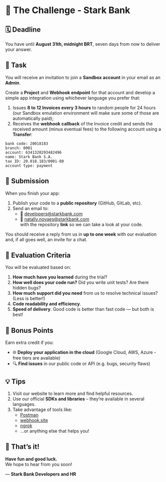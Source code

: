 # 💼 The Challenge - Stark Bank

## 🗓️ Deadline

You have until **August 31th, midnight BRT**, seven days from now to deliver your answer.

## 🧪 Task

You will receive an invitation to join a **Sandbox account** in your email as an **Admin**.

Create a **Project** and **Webhook endpoint** for that account and develop a simple app integration using whichever language you prefer that:

1. Issues **8 to 12 Invoices every 3 hours** to random people for 24 hours (our Sandbox emulation environment will make sure some of those are automatically paid);
2. Receives the **webhook callback** of the Invoice credit and sends the received amount (minus eventual fees) to the following account using a **Transfer**:

```
bank code: 20018183
branch: 0001
account: 6341320293482496
name: Stark Bank S.A.
tax ID: 20.018.183/0001-80
account type: payment
```

## 🚀 Submission

When you finish your app:

1. Publish your code to a **public repository** (GitHub, GitLab, etc).
2. Send an email to:
   - 📧 developers@starkbank.com
   - 📧 natally.novaes@starkbank.com  
     with the repository **link** so we can take a look at your code.

You should receive a reply from us in **up to one week** with our evaluation and, if all goes well, an invite for a chat.

## 📝 Evaluation Criteria

You will be evaluated based on:

1. **How much have you learned** during the trial?
2. **How well does your code run?** Did you write unit tests? Are there hidden bugs?
3. **How much support did you need** from us to resolve technical issues? (Less is better!)
4. **Code readability and efficiency**.
5. **Speed of delivery**. Good code is better than fast code — but both is best!

## 🌟 Bonus Points

Earn extra credit if you:

- 🌐 **Deploy your application in the cloud** (Google Cloud, AWS, Azure - free tiers are available)
- 🔍 **Find issues** in our public code or API (e.g. bugs, security flaws)

## 💡 Tips

1. Visit our website to learn more and find helpful resources.
2. Use our official **SDKs and libraries** – they’re available in several languages.
3. Take advantage of tools like:
   - [Postman](https://www.postman.com/)
   - [webhook.site](https://webhook.site)
   - [ngrok](https://ngrok.com/)
   - ...or anything else that helps you!

## 🎉 That’s it!

**Have fun and good luck.**  
We hope to hear from you soon!

— **Stark Bank Developers and HR**
